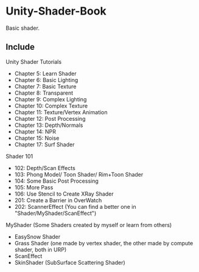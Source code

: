# Unity-Shader-Book
Basic shader.

## Include
Unity Shader Tutorials
- Chapter 5: Learn Shader
- Chapter 6: Basic Lighting
- Chapter 7: Basic Texture
- Chapter 8: Transparent
- Chapter 9: Complex Lighting
- Chapter 10: Complex Texture
- Chapter 11: Texture/Vertex Animation
- Chapter 12: Post Processing
- Chapter 13: Depth/Normals
- Chapter 14: NPR
- Chapter 15: Noise
- Chapter 17: Surf Shader

Shader 101
- 102: Depth/Scan Effects
- 103: Phong Model/ Toon Shader/ Rim+Toon Shader
- 104: Some Basic Post Processing
- 105: More Pass
- 106: Use Stencil to Create XRay Shader
- 201: Create a Barrier in OverWatch
- 202: ScannerEffect (You can find a better one in "Shader/MyShader/ScanEffect")

MyShader (Some Shaders created by myself or learn from others)
- EasySnow Shader
- Grass Shader (one made by vertex shader, the other made by compute shader, both in URP)
- ScanEffect
- SkinShader (SubSurface Scattering Shader)
